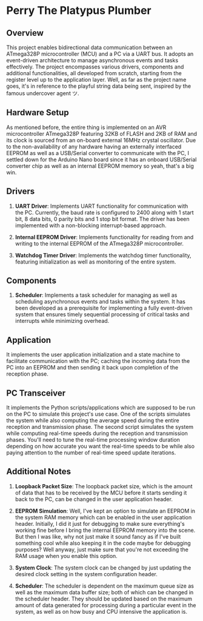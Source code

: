 # Perry The Platypus Plumber

## Overview

This project enables bidirectional data communication between an ATmega328P microcontroller (MCU) and a PC via a UART bus. It adopts an event-driven architecture to manage asynchronous events and tasks effectively. The project encompasses various drivers, components and additional functionalities, all developed from scratch, starting from the register level up to the application layer. Well, as far as the project name goes, it's in reference to the playful string data being sent, inspired by the famous undercover agent ツ.

## Hardware Setup

As mentioned before, the entire thing is implemented on an AVR microcontroller ATmega328P featuring 32KB of FLASH and 2KB of RAM and its clock is sourced from an on-board external 16MHz crystal oscillator. Due to the non-availability of any hardware having an externally interfaced EEPROM as well as a USB/Serial converter to communicate with the PC, I settled down for the Arduino Nano board since it has an onboard USB/Serial converter chip as well as an internal EEPROM memory so yeah, that's a big win.

## Drivers

1. **UART Driver**: Implements UART functionality for communication with the PC. Currently, the baud rate is configured to 2400 along with 1 start bit, 8 data bits, 0 parity bits and 1 stop bit format. The driver has been implemented with a non-blocking interrupt-based approach.
   
2. **Internal EEPROM Driver**: Implements functionality for reading from and writing to the internal EEPROM of the ATmega328P microcontroller.

3. **Watchdog Timer Driver**: Implements the watchdog timer functionality, featuring initialization as well as monitoring of the entire system.

## Components

1. **Scheduler**: Implements a task scheduler for managing as well as scheduling asynchronous events and tasks within the system. It has been developed as a prerequisite for implementing a fully event-driven system that ensures timely sequential processing of critical tasks and interrupts while minimizing overhead.

## Application

It implements the user application initialization and a state machine to facilitate communication with the PC; caching the incoming data from the PC into an EEPROM and then sending it back upon completion of the reception phase.

## PC Transceiver

It implements the Python scripts/applications which are supposed to be run on the PC to simulate this project's use case. One of the scripts simulates the system while also computing the average speed during the entire reception and transmission phase. The second script simulates the system while computing real-time speeds during the reception and transmission phases. You'll need to tune the real-time processing window duration depending on how accurate you want the real-time speeds to be while also paying attention to the number of real-time speed update iterations.

## Additional Notes

1. **Loopback Packet Size**: The loopback packet size, which is the amount of data that has to be received by the MCU before it starts sending it back to the PC, can be changed in the user application header.

2. **EEPROM Simulation**: Well, I've kept an option to simulate an EEPROM in the system RAM memory which can be enabled in the user application header. Initially, I did it just for debugging to make sure everything's working fine before I bring the internal EEPROM memory into the scene. But then I was like, why not just make it sound fancy as if I've built something cool while also keeping it in the code maybe for debugging purposes? Well anyway, just make sure that you're not exceeding the RAM usage when you enable this option.

3. **System Clock**: The system clock can be changed by just updating the desired clock setting in the system configuration header.

4. **Scheduler**: The scheduler is dependent on the maximum queue size as well as the maximum data buffer size; both of which can be changed in the scheduler header. They should be updated based on the maximum amount of data generated for processing during a particular event in the system, as well as on how busy and CPU intensive the application is.